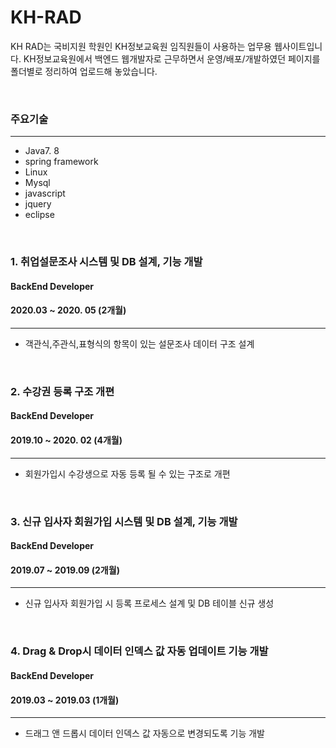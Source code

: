 # KH-RAD
KH RAD는 국비지원 학원인 KH정보교육원 임직원들이 사용하는 업무용 웹사이트입니다. 
KH정보교육원에서 백엔드 웹개발자로 근무하면서 운영/배포/개발하였던 페이지를 폴더별로 정리하여 업로드해 놓았습니다. 

<br>

### 주요기술 
***
- Java7. 8
- spring framework
- Linux
- Mysql
- javascript
- jquery
- eclipse

<br>

### 1. 취업설문조사 시스템 및 DB 설계, 기능 개발
#### BackEnd Developer
#### 2020.03 ~ 2020. 05 (2개월)
***
* 객관식,주관식,표형식의 항목이 있는 설문조사 데이터 구조 설계

<br>

### 2. 수강권 등록 구조 개편 
#### BackEnd Developer
#### 2019.10 ~ 2020. 02 (4개월)
***
* 회원가입시 수강생으로 자동 등록 될 수 있는 구조로 개편

<br>

### 3. 신규 입사자 회원가입 시스템 및 DB 설계, 기능 개발
#### BackEnd Developer
#### 2019.07 ~ 2019.09 (2개월)
***
* 신규 입사자 회원가입 시 등록 프로세스 설계 및 DB 테이블 신규 생성

<br>

### 4. Drag & Drop시 데이터 인덱스 값 자동 업데이트 기능 개발
#### BackEnd Developer
#### 2019.03 ~ 2019.03 (1개월)
***
* 드래그 앤 드롭시 데이터 인덱스 값 자동으로 변경되도록 기능 개발
